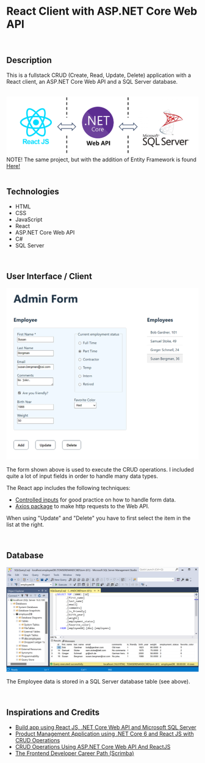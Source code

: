 # React Client with ASP.NET Core Web API

<br/>

## Description
This is a fullstack CRUD (Create, Read, Update, Delete) application with a React client, an ASP.NET Core Web API and a SQL Server database.

<br/>
<img src="./Fullstack CRUD.png" alt="Overview design of this app." width="600px"/>

<br/>
NOTE! The same project, but with the addition of Entity Framework is found <a href="https://github.com/qserena/react-aspnet-entityframework/">Here!</a> 
<br/>
<br/>

## Technologies
- HTML
- CSS
- JavaScript
- React
- ASP.NET Core Web API
- C#
- SQL Server

<br/>

## User Interface / Client
<kbd><img src="./Form.png" alt="Simple user interface." width="700px"/></kbd>

The form shown above is used to execute the CRUD operations. I included quite a lot of input fields in order to handle many data types. 

The React app includes the following techniques:
- [Controlled inputs](https://react.dev/reference/react-dom/components/input#controlling-an-input-with-a-state-variable) for good practice on how to handle form data.
- [Axios package](https://axios-http.com/) to make http requests to the Web API.

When using "Update" and "Delete" you have to first select the item in the list at the right.

<br/>

## Database
<img src="./database.png" alt="SQL Server database." width="800px"/>

The Employee data is stored in a SQL Server database table (see above).

<br/>

## Inspirations and Credits
- [Build app using React JS, .NET Core Web API and Microsoft SQL Server](https://www.youtube.com/watch?v=O5hKoBV3vaU)
- [Product Management Application using .NET Core 6 and React JS with CRUD Operations](https://medium.com/@jaydeepvpatil225/product-management-application-using-net-core-6-and-react-js-with-crud-operation-1f8bb9f709ba)
- [CRUD Operations Using ASP.NET Core Web API And ReactJS](https://www.c-sharpcorner.com/article/crud-operations-using-asp-net-core-web-api-and-reactjs/)
- [The Frontend Developer Career Path (Scrimba)](https://v2.scrimba.com/the-frontend-developer-career-path-c0j)
